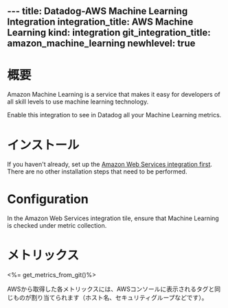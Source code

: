 --- title: Datadog-AWS Machine Learning Integration integration_title: AWS Machine Learning kind: integration git_integration_title: amazon_machine_learning
newhlevel: true
---

# 概要

Amazon Machine Learning is a service that makes it easy for developers of all skill levels to use machine learning technology.

Enable this integration to see in Datadog all your Machine Learning metrics.

# インストール

If you haven't already, set up the [Amazon Web Services integration first](/integrations/aws). There are no other installation steps that need to be performed.

# Configuration

In the Amazon Web Services integration tile, ensure that Machine Learning is checked under metric collection.

# メトリックス

<%= get_metrics_from_git()%>

AWSから取得した各メトリックスには、AWSコンソールに表示されるタグと同じものが割り当てられます（ホスト名、セキュリティグループなどです）。
